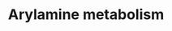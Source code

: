 ---
annotations:
- type: Pathway Ontology
  value: metabolic pathway of secondary metabolites
- type: Pathway Ontology
  value: arylamine metabolic pathway
authors:
- Pieter Giesbertz
- Stan.gaj
- Evelo
- Khanspers
- MaintBot
- MartijnVanIersel
- Christine Chichester
- Mkutmon
- DeSl
- Asios Olia
- Egonw
description: Simplified scheme of arylamine metabolism pathway. Arylamines are N-acetylated
  by NAT2 in the liver, transforming them to relatively nonreactive. Alternatively,
  they may be N-hydroxylated by CYPIA2, trans - ported to the bladder, and undergo
  O-acetylation by NATI, to form a highly reactive species. [https://www.researchgate.net/figure/Simplified-scheme-of-arylamine-metabolism-pathway-Arylamines-are-N-acetylated-by-NAT2-in_fig2_288003735]
last-edited: 2019-08-16
organisms:
- Homo sapiens
redirect_from:
- /index.php/Pathway:WP694
- /instance/WP694
schema-jsonld:
- '@context': https://schema.org/
  '@id': https://wikipathways.github.io/pathways/WP694.html
  '@type': Dataset
  creator:
    '@type': Organization
    name: WikiPathways
  description: Simplified scheme of arylamine metabolism pathway. Arylamines are N-acetylated
    by NAT2 in the liver, transforming them to relatively nonreactive. Alternatively,
    they may be N-hydroxylated by CYPIA2, trans - ported to the bladder, and undergo
    O-acetylation by NATI, to form a highly reactive species. [https://www.researchgate.net/figure/Simplified-scheme-of-arylamine-metabolism-pathway-Arylamines-are-N-acetylated-by-NAT2-in_fig2_288003735]
  keywords:
  - SULT1A1
  - N-hydroxy-N-acetylamine
  - Arylamine
  - O-acetylarylamine
  - UGT1A9
  - NAT2
  - an N-hydroxyarylamine
  - Coenzyme A
  - N-aryl sulfamic acid
  - Arylamine N,O-sulfate
  - Deacetylase
  - NAT1
  - Acetyl-CoA
  - N-Acetylarylamine
  - Arylamine N-glucuronide
  - CYP1A2
  - SULT1A2
  - UGT1A4
  license: CC0
  name: Arylamine metabolism
seo: CreativeWork
title: Arylamine metabolism
wpid: WP694
---